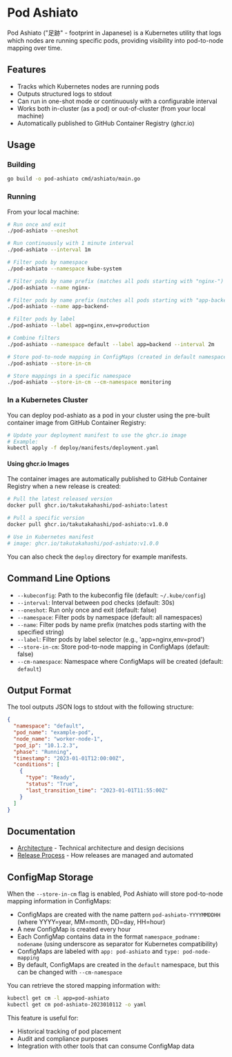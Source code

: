 # Pod Ashiato

Pod Ashiato ("足跡" - footprint in Japanese) is a Kubernetes utility that logs which nodes are running specific pods, providing visibility into pod-to-node mapping over time.

## Features

- Tracks which Kubernetes nodes are running pods
- Outputs structured logs to stdout
- Can run in one-shot mode or continuously with a configurable interval
- Works both in-cluster (as a pod) or out-of-cluster (from your local machine)
- Automatically published to GitHub Container Registry (ghcr.io)

## Usage

### Building

```bash
go build -o pod-ashiato cmd/ashiato/main.go
```

### Running

From your local machine:

```bash
# Run once and exit
./pod-ashiato --oneshot

# Run continuously with 1 minute interval
./pod-ashiato --interval 1m

# Filter pods by namespace
./pod-ashiato --namespace kube-system

# Filter pods by name prefix (matches all pods starting with "nginx-")
./pod-ashiato --name nginx-

# Filter pods by name prefix (matches all pods starting with "app-backend-")
./pod-ashiato --name app-backend-

# Filter pods by label
./pod-ashiato --label app=nginx,env=production

# Combine filters
./pod-ashiato --namespace default --label app=backend --interval 2m

# Store pod-to-node mapping in ConfigMaps (created in default namespace)
./pod-ashiato --store-in-cm

# Store mappings in a specific namespace
./pod-ashiato --store-in-cm --cm-namespace monitoring
```

### In a Kubernetes Cluster

You can deploy pod-ashiato as a pod in your cluster using the pre-built container image from GitHub Container Registry:

```bash
# Update your deployment manifest to use the ghcr.io image
# Example:
kubectl apply -f deploy/manifests/deployment.yaml
```

#### Using ghcr.io Images

The container images are automatically published to GitHub Container Registry when a new release is created:

```bash
# Pull the latest released version
docker pull ghcr.io/takutakahashi/pod-ashiato:latest

# Pull a specific version
docker pull ghcr.io/takutakahashi/pod-ashiato:v1.0.0

# Use in Kubernetes manifest
# image: ghcr.io/takutakahashi/pod-ashiato:v1.0.0
```

You can also check the `deploy` directory for example manifests.

## Command Line Options

- `--kubeconfig`: Path to the kubeconfig file (default: `~/.kube/config`)
- `--interval`: Interval between pod checks (default: 30s)
- `--oneshot`: Run only once and exit (default: false)
- `--namespace`: Filter pods by namespace (default: all namespaces)
- `--name`: Filter pods by name prefix (matches pods starting with the specified string)
- `--label`: Filter pods by label selector (e.g., 'app=nginx,env=prod')
- `--store-in-cm`: Store pod-to-node mapping in ConfigMaps (default: false)
- `--cm-namespace`: Namespace where ConfigMaps will be created (default: `default`)

## Output Format

The tool outputs JSON logs to stdout with the following structure:

```json
{
  "namespace": "default",
  "pod_name": "example-pod",
  "node_name": "worker-node-1",
  "pod_ip": "10.1.2.3",
  "phase": "Running",
  "timestamp": "2023-01-01T12:00:00Z",
  "conditions": [
    {
      "type": "Ready",
      "status": "True",
      "last_transition_time": "2023-01-01T11:55:00Z"
    }
  ]
}
```

## Documentation

- [Architecture](ARCH.md) - Technical architecture and design decisions
- [Release Process](docs/RELEASE.md) - How releases are managed and automated

## ConfigMap Storage

When the `--store-in-cm` flag is enabled, Pod Ashiato will store pod-to-node mapping information in ConfigMaps:

- ConfigMaps are created with the name pattern `pod-ashiato-YYYYMMDDHH` (where YYYY=year, MM=month, DD=day, HH=hour)
- A new ConfigMap is created every hour
- Each ConfigMap contains data in the format `namespace_podname: nodename` (using underscore as separator for Kubernetes compatibility)
- ConfigMaps are labeled with `app: pod-ashiato` and `type: pod-node-mapping`
- By default, ConfigMaps are created in the `default` namespace, but this can be changed with `--cm-namespace`

You can retrieve the stored mapping information with:

```bash
kubectl get cm -l app=pod-ashiato
kubectl get cm pod-ashiato-2023010112 -o yaml
```

This feature is useful for:

- Historical tracking of pod placement
- Audit and compliance purposes
- Integration with other tools that can consume ConfigMap data